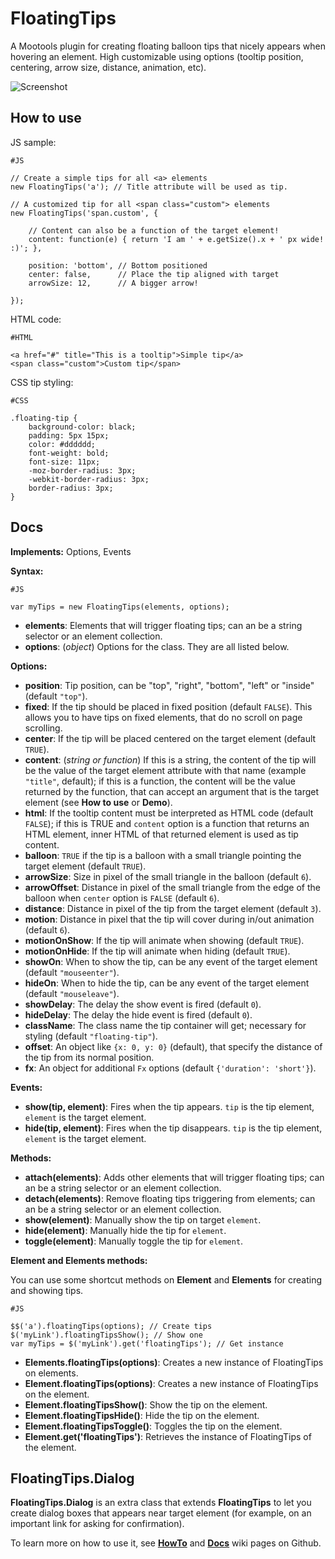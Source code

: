 FloatingTips
============

A Mootools plugin for creating floating balloon tips that nicely appears when hovering an element.
High customizable using options (tooltip position, centering, arrow size, distance, animation, etc).

![Screenshot](https://github.com/lorenzos/FloatingTips/raw/master/Graphics/logo.png)


How to use
----------

JS sample:

	#JS
	
	// Create a simple tips for all <a> elements
	new FloatingTips('a'); // Title attribute will be used as tip.
	
	// A customized tip for all <span class="custom"> elements
	new FloatingTips('span.custom', {
	
		// Content can also be a function of the target element!
		content: function(e) { return 'I am ' + e.getSize().x + ' px wide! :)'; },
		
		position: 'bottom', // Bottom positioned
		center: false,      // Place the tip aligned with target
		arrowSize: 12,      // A bigger arrow!
		
	});

HTML code:

	#HTML
	
	<a href="#" title="This is a tooltip">Simple tip</a>
	<span class="custom">Custom tip</span>

CSS tip styling:

	#CSS
	
	.floating-tip {
		background-color: black;
		padding: 5px 15px;
		color: #dddddd;
		font-weight: bold;
		font-size: 11px;
		-moz-border-radius: 3px;
		-webkit-border-radius: 3px;
		border-radius: 3px;
	}


Docs
----

**Implements:** Options, Events

**Syntax:**
	
	#JS
	
	var myTips = new FloatingTips(elements, options);

- **elements**: Elements that will trigger floating tips; can an be a string selector or an element collection.
- **options**: (*object*) Options for the class. They are all listed below.

**Options:**

- **position**: Tip position, can be "top", "right", "bottom", "left" or "inside" (default `"top"`).
- **fixed**: If the tip should be placed in fixed position (default `FALSE`). This allows you to have tips on fixed elements, that do no scroll on page scrolling.
- **center**: If the tip will be placed centered on the target element (default `TRUE`).
- **content**: (*string or function*) If this is a string, the content of the tip will be the value of the target element attribute with that name (example `"title"`, default); if this is a function, the content will be the value returned by the function, that can accept an argument that is the target element (see **How to use** or **Demo**).
- **html**: If the tooltip content must be interpreted as HTML code (default `FALSE`); if this is TRUE and `content` option is a function that returns an HTML element, inner HTML of that returned element is used as tip content.
- **balloon**: `TRUE` if the tip is a balloon with a small triangle pointing the target element (default `TRUE`).
- **arrowSize**: Size in pixel of the small triangle in the balloon (default `6`).
- **arrowOffset**: Distance in pixel of the small triangle from the edge of the balloon when `center` option is `FALSE` (default `6`).
- **distance**: Distance in pixel of the tip from the target element (default `3`).
- **motion**: Distance in pixel that the tip will cover during in/out animation (default `6`).
- **motionOnShow**: If the tip will animate when showing (default `TRUE`).
- **motionOnHide**: If the tip will animate when hiding (default `TRUE`).
- **showOn**: When to show the tip, can be any event of the target element (default `"mouseenter"`).
- **hideOn**: When to hide the tip, can be any event of the target element (default `"mouseleave"`).
- **showDelay**: The delay the show event is fired (default `0`).
- **hideDelay**: The delay the hide event is fired (default `0`).
- **className**: The class name the tip container will get; necessary for styling (default `"floating-tip"`).
- **offset**: An object like `{x: 0, y: 0}` (default), that specify the distance of the tip from its normal position.
- **fx**: An object for additional `Fx` options (default `{'duration': 'short'}`).

**Events:**

- **show(tip, element)**: Fires when the tip appears. `tip` is the tip element, `element` is the target element.
- **hide(tip, element)**: Fires when the tip disappears. `tip` is the tip element, `element` is the target element.

**Methods:**

- **attach(elements)**: Adds other elements that will trigger floating tips; can an be a string selector or an element collection.
- **detach(elements)**: Remove floating tips triggering from elements; can an be a string selector or an element collection.
- **show(element)**: Manually show the tip on target `element`.
- **hide(element)**: Manually hide the tip for `element`.
- **toggle(element)**: Manually toggle the tip for `element`.

**Element and Elements methods:**

You can use some shortcut methods on **Element** and **Elements** for creating and showing tips.

	#JS
	
	$$('a').floatingTips(options); // Create tips
	$('myLink').floatingTipsShow(); // Show one
	var myTips = $('myLink').get('floatingTips'); // Get instance

- **Elements.floatingTips(options)**: Creates a new instance of FloatingTips on elements.
- **Element.floatingTips(options)**: Creates a new instance of FloatingTips on the element.
- **Element.floatingTipsShow()**: Show the tip on the element.
- **Element.floatingTipsHide()**: Hide the tip on the element.
- **Element.floatingTipsToggle()**: Toggles the tip on the element.
- **Element.get('floatingTips')**: Retrieves the instance of FloatingTips of the element.


FloatingTips.Dialog
-------------------

**FloatingTips.Dialog** is an extra class that extends **FloatingTips** to let you create dialog boxes that appears near target element (for example, on an important link for asking for confirmation). 

To learn more on how to use it, see **[HowTo](https://github.com/lorenzos/FloatingTips/wiki/Howto)** and **[Docs](https://github.com/lorenzos/FloatingTips/wiki/Docs)** wiki pages on Github.